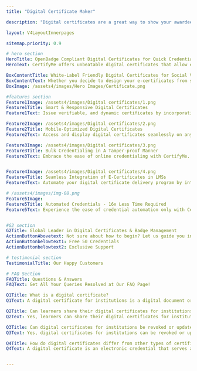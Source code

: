 ```yaml
---
title: "Digital Certificate Maker"

description: "Digital certificates are a great way to show your awardees that you genuinely value their achievements"

layout: V4LayoutInnerpages

sitemap.priority: 0.9

# hero section
HeroTitle: OpenBadge Compliant Digital Certificates for Quick Credentialing
HeroText: CertifyMe offers unbeatable digital certificates that allow easy social sharing, instant verification, hassle-free issuing and 24*7 tracking of credential activities.

BoxContentTitle: White-Label Friendly Digital Certificates for Social Visibility
BoxContentText: Whether you decide to design your e-certificates from scratch or choose a template from our template collection, you have the freedom to rebrand the certificate to match your brand look & feel. Ditch manual certificate creation & automate the credentialing process. Ensure your certificates attract the highest social impressions while also reflecting authentic brand image. Be visible online for organic boost in social engagement and learner enrollment.
BoxImage: /assets4/images/Hero Images/Certificate.png

#features section
Feature1Image: /assets4/images/Digital certificates/1.png
Feature1Title: Smart & Responsive Digital Certificates
Feature1Text: Issue verifiable, and dynamic certificates by incorporating real-time data such as issue dates, expiration dates, course details, or achievement scores. Create an immersive certification experience that eliminates any doubts about the legitimacy of the e-certificates.

Feature2Image: /assets4/images/Digital certificates/2.png
Feature2Title: Mobile-Optimized Digital Certificates
Feature2Text: Access and display digital certificates seamlessly on any device, including smartphones and tablets. Choose a suitable mobile-optimized design for a smooth user experience, and present learner achievements on the go.

Feature3Image: /assets4/images/Digital certificates/3.png
Feature3Title: Bulk Credentialing in A Tamper-proof Manner
Feature3Text: Embrace the ease of online credentialing with CertifyMe. Press a single button and automatically send your certificates & badges to all recipients. Simplify the process of providing a ‘seal of approval’ to learners & members to progress their careers.


Feature4Image: /assets4/images/Digital certificates/4.png
Feature4Title: Seamless Integration of E-Certificates in LMSs
Feature4Text: Automate your digital certificate delivery program by integrating us into your existing learning management systems following a no-code integration process. Effortlessly manage your recipient data without the worry of data theft.

# /assets4/images/img-08.png
Feature5Image:
Feature5Title: Automated Credentials - 16x Less Time Required
Feature5Text: Experience the ease of credential automation only with CertifyMe. Quick delivery and tracking of as many credentials as you issue. Don’t be in the dark anymore about the future of credentials offered by you - track them down whenever you want, wherever you want.<br> Integrate us into your learning management system (LMSs) for a simplified yet effective credential management solution.


#G2 section
G2Title: Global Leader in Digital Certificates & Badge Management
ActionButtonAbovetext: Not sure about how to begin? Let us guide you in the right direction!
ActionButtonbelowtext1: Free 50 Credentials
ActionButtonbelowtext2: Exclusive Support

# testimonial section
TestimonialTitle: Our Happy Customers

# FAQ Section
FAQTitle: Questions & Answers
FAQText: Get All Your Queries Resolved at Our FAQ Page!

Q1Title: What is a digital certificate?
Q1Text: A digital certificate for institutions is a digital document or credential issued by an educational institution to learners who have completed a course, program, or degree.

Q2Title: Can learners share their digital certificates for institutions on professional networking platforms?
Q2Text: Yes, learners can share their digital certificates for institutions on professional networking platforms like LinkedIn.

Q3Title: Can digital certificates for institutions be revoked or updated?
Q3Text: Yes, digital certificates for institutions can be revoked or updated if necessary. You can update/ Edit certificates using the credential management options.

Q4Title: How do digital certificates differ from other types of certificates?
Q4Text: A digital certificate is an electronic credential that serves as a verifiable proof of achievement or completion, issued in a digital format with embedded metadata and digital signatures for enhanced authenticity and security.


---
```

